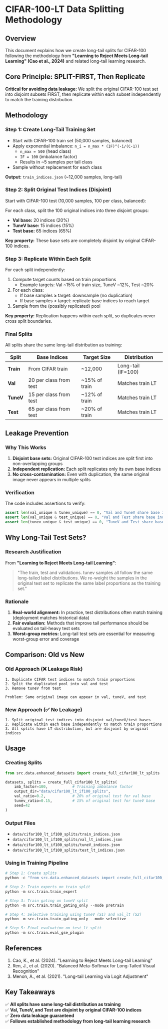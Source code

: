 # CIFAR-100-LT Data Splitting Methodology

## Overview

This document explains how we create long-tail splits for CIFAR-100 following the methodology from **"Learning to Reject Meets Long-tail Learning" (Cao et al., 2024)** and related long-tail learning research.

## Core Principle: SPLIT-FIRST, Then Replicate

**Critical for avoiding data leakage:** We split the original CIFAR-100 test set into disjoint subsets FIRST, then replicate within each subset independently to match the training distribution.

## Methodology

### Step 1: Create Long-Tail Training Set

- Start with CIFAR-100 train set (50,000 samples, balanced)
- Apply exponential imbalance: `n_i = n_max * (IF)^(-i/(C-1))`
  - `n_max = 500` (head class)
  - `IF = 100` (imbalance factor)
  - Results in ~5 samples per tail class
- Sample without replacement for each class

**Output:** `train_indices.json` (~12,000 samples, long-tail)

### Step 2: Split Original Test Indices (Disjoint)

Start with CIFAR-100 test (10,000 samples, 100 per class, balanced):

For each class, split the 100 original indices into three disjoint groups:
- **Val base:** 20 indices (20%)
- **TuneV base:** 15 indices (15%)
- **Test base:** 65 indices (65%)

**Key property:** These base sets are completely disjoint by original CIFAR-100 indices.

### Step 3: Replicate Within Each Split

For each split independently:
1. Compute target counts based on train proportions
   - Example targets: Val ~15% of train size, TuneV ~12%, Test ~20%
2. For each class:
   - If base samples ≥ target: downsample (no duplication)
   - If base samples < target: replicate base indices to reach target
3. Sample from the (possibly replicated) pool

**Key property:** Replication happens within each split, so duplicates never cross split boundaries.

### Final Splits

All splits share the same long-tail distribution as training:

| Split | Base Indices | Target Size | Distribution |
|-------|--------------|-------------|--------------|
| **Train** | From CIFAR train | ~12,000 | Long-tail (IF=100) |
| **Val** | 20 per class from test | ~15% of train | Matches train LT |
| **TuneV** | 15 per class from test | ~12% of train | Matches train LT |
| **Test** | 65 per class from test | ~20% of train | Matches train LT |

## Leakage Prevention

### Why This Works

1. **Disjoint base sets:** Original CIFAR-100 test indices are split first into non-overlapping groups
2. **Independent replication:** Each split replicates only its own base indices
3. **No cross-contamination:** Even with duplication, the same original image never appears in multiple splits

### Verification

The code includes assertions to verify:
```python
assert len(val_unique & tunev_unique) == 0, "Val and TuneV share base indices!"
assert len(val_unique & test_unique) == 0, "Val and Test share base indices!"
assert len(tunev_unique & test_unique) == 0, "TuneV and Test share base indices!"
```

## Why Long-Tail Test Sets?

### Research Justification

From **"Learning to Reject Meets Long-tail Learning"**:
> "The train, test and validations. tunev samples all follow the same long-tailed label distributions. We re-weight the samples in the original test set to replicate the same label proportions as the training set."

### Rationale

1. **Real-world alignment:** In practice, test distributions often match training (deployment matches historical data)
2. **Fair evaluation:** Methods that improve tail performance should be evaluated on tail-heavy test sets
3. **Worst-group metrics:** Long-tail test sets are essential for measuring worst-group error and coverage

## Comparison: Old vs New

### Old Approach (❌ Leakage Risk)

```
1. Duplicate CIFAR test indices to match train proportions
2. Split the duplicated pool into val and test
3. Remove tuneV from test

Problem: Same original image can appear in val, tuneV, and test
```

### New Approach (✅ No Leakage)

```
1. Split original test indices into disjoint val/tuneV/test bases
2. Replicate within each base independently to match train proportions
3. All splits have LT distribution, but are disjoint by original indices
```

## Usage

### Creating Splits

```python
from src.data.enhanced_datasets import create_full_cifar100_lt_splits

datasets, splits = create_full_cifar100_lt_splits(
    imb_factor=100,           # Training imbalance factor
    output_dir="data/cifar100_lt_if100_splits",
    val_ratio=0.2,            # 20% of original test for val base
    tunev_ratio=0.15,         # 15% of original test for tuneV base
    seed=42
)
```

### Output Files

- `data/cifar100_lt_if100_splits/train_indices.json`
- `data/cifar100_lt_if100_splits/val_lt_indices.json`
- `data/cifar100_lt_if100_splits/tuneV_indices.json`
- `data/cifar100_lt_if100_splits/test_lt_indices.json`

### Using in Training Pipeline

```python
# Step 1: Create splits
python -c "from src.data.enhanced_datasets import create_full_cifar100_lt_splits; create_full_cifar100_lt_splits()"

# Step 2: Train experts on train split
python -m src.train.train_expert

# Step 3: Train gating on tuneV split
python -m src.train.train_gating_only --mode pretrain

# Step 4: Selective training using tuneV (S1) and val_lt (S2)
python -m src.train.train_gating_only --mode selective

# Step 5: Final evaluation on test_lt split
python -m src.train.eval_gse_plugin
```

## References

1. Cao, K., et al. (2024). "Learning to Reject Meets Long-tail Learning"
2. Ren, J., et al. (2020). "Balanced Meta-Softmax for Long-Tailed Visual Recognition"
3. Menon, A., et al. (2021). "Long-tail Learning via Logit Adjustment"

## Key Takeaways

✅ **All splits have same long-tail distribution as training**  
✅ **Val, TuneV, and Test are disjoint by original CIFAR-100 indices**  
✅ **Zero data leakage guaranteed**  
✅ **Follows established methodology from long-tail learning research**

